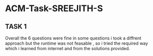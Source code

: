 # ACM-Task-SREEJITH-S
## TASK 1
Overall the 6 questions were fine in some questions i took a diffrent approach but the runtime was not feasable , so i tried the required way which i learned from internet and from the solutions provided.
